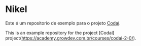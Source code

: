 # Nikel

Este é um repositorio de exemplo para o projeto [Codaí](https://academy.growdev.com.br/courses/codai-2-0/).

This is an example repository for the project [Codaí] project(https://academy.growdev.com.br/courses/codai-2-0/).
